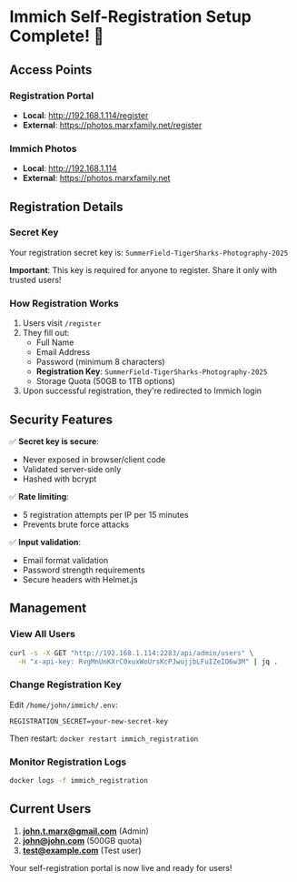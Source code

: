 # Immich Self-Registration Setup Complete! 🎉

## Access Points

### Registration Portal
- **Local**: http://192.168.1.114/register  
- **External**: https://photos.marxfamily.net/register

### Immich Photos
- **Local**: http://192.168.1.114  
- **External**: https://photos.marxfamily.net

## Registration Details

### Secret Key
Your registration secret key is: `SummerField-TigerSharks-Photography-2025`

**Important**: This key is required for anyone to register. Share it only with trusted users!

### How Registration Works

1. Users visit `/register`
2. They fill out:
   - Full Name
   - Email Address  
   - Password (minimum 8 characters)
   - **Registration Key**: `SummerField-TigerSharks-Photography-2025`
   - Storage Quota (50GB to 1TB options)
3. Upon successful registration, they're redirected to Immich login

## Security Features

✅ **Secret key is secure**:
- Never exposed in browser/client code
- Validated server-side only
- Hashed with bcrypt

✅ **Rate limiting**: 
- 5 registration attempts per IP per 15 minutes
- Prevents brute force attacks

✅ **Input validation**:
- Email format validation
- Password strength requirements
- Secure headers with Helmet.js

## Management

### View All Users
```bash
curl -s -X GET "http://192.168.1.114:2283/api/admin/users" \
  -H "x-api-key: RvgMnUnKXrC0xuxWoUrsKcPJwujjbLFuIZeIO6w3M" | jq .
```

### Change Registration Key
Edit `/home/john/immich/.env`:
```
REGISTRATION_SECRET=your-new-secret-key
```
Then restart: `docker restart immich_registration`

### Monitor Registration Logs
```bash
docker logs -f immich_registration
```

## Current Users
1. **john.t.marx@gmail.com** (Admin)
2. **john@john.com** (500GB quota)
3. **test@example.com** (Test user)

Your self-registration portal is now live and ready for users!